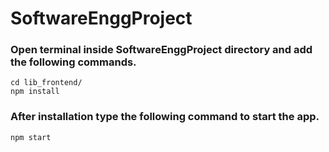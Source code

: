 # SoftwareEnggProject
### Open terminal inside SoftwareEnggProject directory and add the following commands.

```
cd lib_frontend/
npm install

```
### After installation type the following command to start the app.

```
npm start
```
